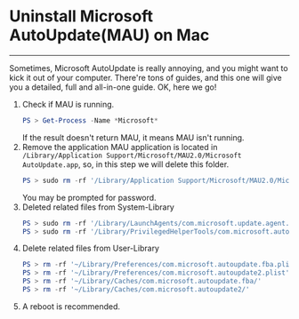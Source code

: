 # Uninstall Microsoft AutoUpdate(MAU) on Mac
***
Sometimes, Microsoft AutoUpdate is really annoying, and you might want to kick it out of your computer. There're tons of guides, and this one will give you a detailed, full and all-in-one guide. OK, here we go!  
1. Check if MAU is running.  
   ```powershell
   PS > Get-Process -Name *Microsoft*
   ```
   If the result doesn't return MAU, it means MAU isn't running.
2. Remove the application
   MAU application is located in `/Library/Application Support/Microsoft/MAU2.0/Microsoft AutoUpdate.app`, so, in this step we will delete this folder.
   ```powershell
   PS > sudo rm -rf '/Library/Application Support/Microsoft/MAU2.0/Microsoft AutoUpdate.app'
   ```
   You may be prompted for password.
3. Deleted related files from System-Library
   ```powershell
   PS > sudo rm -rf '/Library/LaunchAgents/com.microsoft.update.agent.plist'
   PS > sudo rm -rf '/Library/PrivilegedHelperTools/com.microsoft.autoupdate.helper'
4. Delete related files from User-Library
   ```powershell
   PS > rm -rf '~/Library/Preferences/com.microsoft.autoupdate.fba.plist'
   PS > rm -rf '~/Library/Preferences/com.microsoft.autoupdate2.plist'
   PS > rm -rf '~/Library/Caches/com.microsoft.autoupdate.fba/'
   PS > rm -rf '~/Library/Caches/com.microsoft.autoupdate2/'
5. A reboot is recommended.
